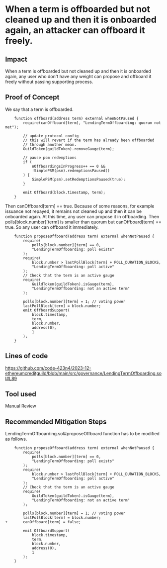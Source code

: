 # When a term is offboarded but not cleaned up and then it is onboarded again, an attacker can offboard it freely.
## Impact
When a term is offboarded but not cleaned up and then it is onboarded again, any user who don't have any weight can propose and offboard it freely without passing supporting process.

## Proof of Concept
We say that a term is offboarded.
```solidity
    function offboard(address term) external whenNotPaused {
        require(canOffboard[term], "LendingTermOffboarding: quorum not met");

        // update protocol config
        // this will revert if the term has already been offboarded
        // through another mean.
        GuildToken(guildToken).removeGauge(term);

        // pause psm redemptions
        if (
            nOffboardingsInProgress++ == 0 &&
            !SimplePSM(psm).redemptionsPaused()
        ) {
            SimplePSM(psm).setRedemptionsPaused(true);
        }

        emit Offboard(block.timestamp, term);
    }
```
Then canOffboard[term] == true.
Because of some reasons, for example issuance not repayed, it remains not cleaned up and then it can be onboarded again.
At this time, any user can propose it in offboarding. Then polls[block.number][term] is smaller than quorum but canOffboard[term] == true.
So any user can offboard it immediately.
```solidity
    function proposeOffboard(address term) external whenNotPaused {
        require(
            polls[block.number][term] == 0,
            "LendingTermOffboarding: poll exists"
        );
        require(
            block.number > lastPollBlock[term] + POLL_DURATION_BLOCKS,
            "LendingTermOffboarding: poll active"
        );
        // Check that the term is an active gauge
        require(
            GuildToken(guildToken).isGauge(term),
            "LendingTermOffboarding: not an active term"
        );

        polls[block.number][term] = 1; // voting power
        lastPollBlock[term] = block.number;
        emit OffboardSupport(
            block.timestamp,
            term,
            block.number,
            address(0),
            1
        );
    }
```

## Lines of code
https://github.com/code-423n4/2023-12-ethereumcreditguild/blob/main/src/governance/LendingTermOffboarding.sol#L89

## Tool used
Manual Review

## Recommended Mitigation Steps
LendingTermOffboarding.sol#proposeOffboard function has to be modified as follows.
```solidity
    function proposeOffboard(address term) external whenNotPaused {
        require(
            polls[block.number][term] == 0,
            "LendingTermOffboarding: poll exists"
        );
        require(
            block.number > lastPollBlock[term] + POLL_DURATION_BLOCKS,
            "LendingTermOffboarding: poll active"
        );
        // Check that the term is an active gauge
        require(
            GuildToken(guildToken).isGauge(term),
            "LendingTermOffboarding: not an active term"
        );

        polls[block.number][term] = 1; // voting power
        lastPollBlock[term] = block.number;
+       canOffboard[term] = false;

        emit OffboardSupport(
            block.timestamp,
            term,
            block.number,
            address(0),
            1
        );
    }
```